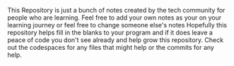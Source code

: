 This Repository is just a bunch of notes created by the tech community for people who are learning.
Feel free to add your own notes as your on your learning journey or feel free to change someone else's notes
Hopefully this repository helps fill in the blanks to your program and if it does leave a peace of code you don't see already and help grow this repository.
Check out the codespaces for any files that might help or the commits for any help.
